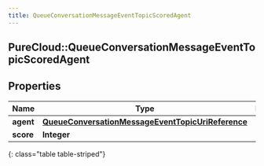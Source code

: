 ```yaml
---
title: QueueConversationMessageEventTopicScoredAgent
---
```

## PureCloud::QueueConversationMessageEventTopicScoredAgent

## Properties

|Name | Type | Description | Notes|
|------------ | ------------- | ------------- | -------------|
| **agent** | [**QueueConversationMessageEventTopicUriReference**](QueueConversationMessageEventTopicUriReference.html) |  | [optional] |
| **score** | **Integer** |  | [optional] |
{: class="table table-striped"}


